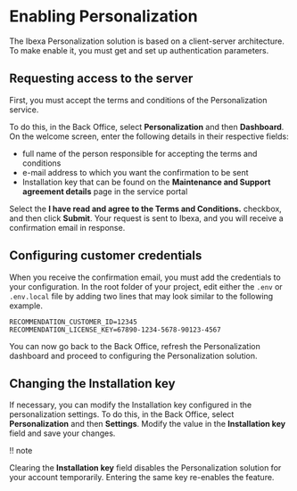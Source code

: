 # Enabling Personalization

The Ibexa Personalization solution is based on a client-server architecture.
To make enable it, you must get and set up authentication parameters.

## Requesting access to the server

First, you must accept the terms and conditions of the Personalization service.

To do this, in the Back Office, select **Personalization** and then **Dashboard**.
On the welcome screen, enter the following details in their respective fields:

* full name of the person responsible for accepting the terms and conditions
* e-mail address to which you want the confirmation to be sent
* Installation key that can be found on the **Maintenance and Support agreement details** page in the service portal

Select the **I have read and agree to the Terms and Conditions.** checkbox, and then click **Submit**.
Your request is sent to Ibexa, and you will receive a confirmation email in response.

## Configuring customer credentials

When you receive the confirmation email, you must add the credentials to your configuration.
In the root folder of your project, edit either the `.env` or `.env.local` file by adding two lines that 
may look similar to the following example. 

```
RECOMMENDATION_CUSTOMER_ID=12345
RECOMMENDATION_LICENSE_KEY=67890-1234-5678-90123-4567
```

You can now go back to the Back Office, refresh the Personalization dashboard and proceed to configuring 
the Personalization solution.

## Changing the Installation key

If necessary, you can modify the Installation key configured in the personalization settings.
To do this, in the Back Office, select **Personalization** and then **Settings**.
Modify the value in the **Installation key** field and save your changes.

!! note 

  Clearing the **Installation key** field disables the Personalization solution for your account temporarily.
  Entering the same key re-enables the feature.
